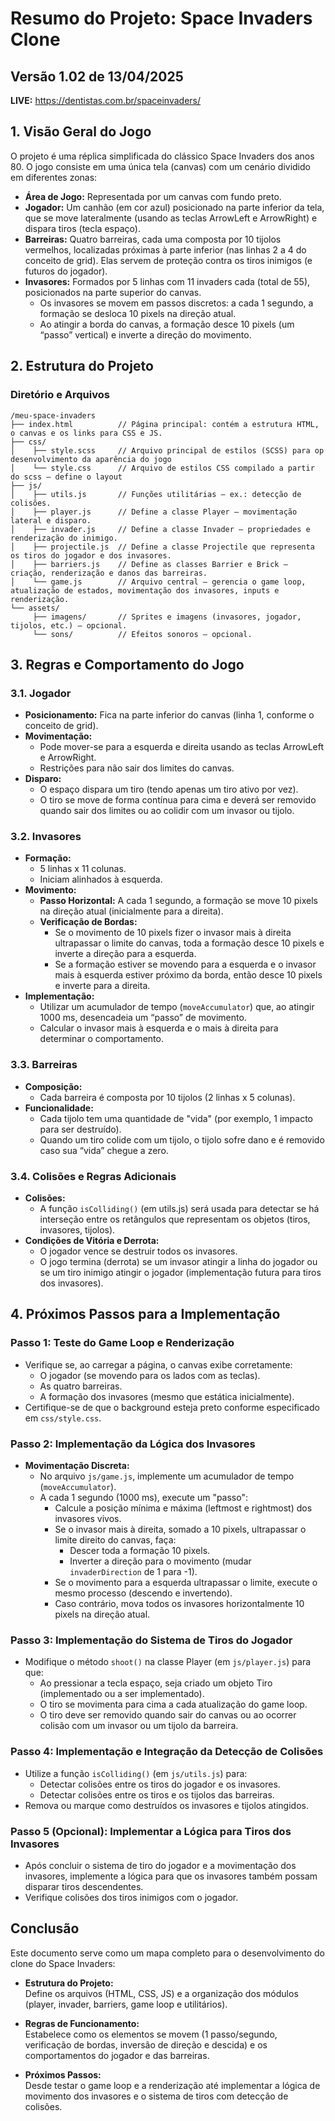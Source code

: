# Resumo do Projeto: Space Invaders Clone

## Versão 1.02 de 13/04/2025

**LIVE:** <https://dentistas.com.br/spaceinvaders/>

## 1. Visão Geral do Jogo

O projeto é uma réplica simplificada do clássico Space Invaders dos anos 80. O jogo consiste em uma única tela (canvas) com um cenário dividido em diferentes zonas:

- **Área de Jogo:** Representada por um canvas com fundo preto.
- **Jogador:** Um canhão (em cor azul) posicionado na parte inferior da tela, que se move lateralmente (usando as teclas ArrowLeft e ArrowRight) e dispara tiros (tecla espaço).
- **Barreiras:** Quatro barreiras, cada uma composta por 10 tijolos vermelhos, localizadas próximas à parte inferior (nas linhas 2 a 4 do conceito de grid). Elas servem de proteção contra os tiros inimigos (e futuros do jogador).
- **Invasores:** Formados por 5 linhas com 11 invaders cada (total de 55), posicionados na parte superior do canvas.  
  - Os invasores se movem em passos discretos: a cada 1 segundo, a formação se desloca 10 pixels na direção atual.
  - Ao atingir a borda do canvas, a formação desce 10 pixels (um “passo” vertical) e inverte a direção do movimento.

## 2. Estrutura do Projeto

### Diretório e Arquivos

```
/meu-space-invaders
├── index.html          // Página principal: contém a estrutura HTML, o canvas e os links para CSS e JS.
├── css/
│    ├── style.scss     // Arquivo principal de estilos (SCSS) para op desenvolvimento da aparência do jogo
│    └── style.css      // Arquivo de estilos CSS compilado a partir do scss – define o layout
├── js/
│    ├── utils.js       // Funções utilitárias – ex.: detecção de colisões.
│    ├── player.js      // Define a classe Player – movimentação lateral e disparo.
│    ├── invader.js     // Define a classe Invader – propriedades e renderização do inimigo.
│    ├── projectile.js  // Define a classe Projectile que representa os tiros do jogador e dos invasores.
│    ├── barriers.js    // Define as classes Barrier e Brick – criação, renderização e danos das barreiras.
│    └── game.js        // Arquivo central – gerencia o game loop, atualização de estados, movimentação dos invasores, inputs e renderização.
└── assets/
     ├── imagens/       // Sprites e imagens (invasores, jogador, tijolos, etc.) – opcional.
     └── sons/          // Efeitos sonoros – opcional.
```

## 3. Regras e Comportamento do Jogo

### 3.1. Jogador

- **Posicionamento:** Fica na parte inferior do canvas (linha 1, conforme o conceito de grid).
- **Movimentação:**  
  - Pode mover-se para a esquerda e direita usando as teclas ArrowLeft e ArrowRight.
  - Restrições para não sair dos limites do canvas.
- **Disparo:**  
  - O espaço dispara um tiro (tendo apenas um tiro ativo por vez).
  - O tiro se move de forma contínua para cima e deverá ser removido quando sair dos limites ou ao colidir com um invasor ou tijolo.

### 3.2. Invasores

- **Formação:**  
  - 5 linhas x 11 colunas.
  - Iniciam alinhados à esquerda.
- **Movimento:**  
  - **Passo Horizontal:** A cada 1 segundo, a formação se move 10 pixels na direção atual (inicialmente para a direita).
  - **Verificação de Bordas:**  
    - Se o movimento de 10 pixels fizer o invasor mais à direita ultrapassar o limite do canvas, toda a formação desce 10 pixels e inverte a direção para a esquerda.
    - Se a formação estiver se movendo para a esquerda e o invasor mais à esquerda estiver próximo da borda, então desce 10 pixels e inverte para a direita.
- **Implementação:**  
  - Utilizar um acumulador de tempo (`moveAccumulator`) que, ao atingir 1000 ms, desencadeia um “passo” de movimento.
  - Calcular o invasor mais à esquerda e o mais à direita para determinar o comportamento.

### 3.3. Barreiras

- **Composição:**  
  - Cada barreira é composta por 10 tijolos (2 linhas x 5 colunas).
- **Funcionalidade:**  
  - Cada tijolo tem uma quantidade de "vida" (por exemplo, 1 impacto para ser destruído).
  - Quando um tiro colide com um tijolo, o tijolo sofre dano e é removido caso sua “vida” chegue a zero.

### 3.4. Colisões e Regras Adicionais

- **Colisões:**  
  - A função `isColliding()` (em utils.js) será usada para detectar se há interseção entre os retângulos que representam os objetos (tiros, invasores, tijolos).
- **Condições de Vitória e Derrota:**  
  - O jogador vence se destruir todos os invasores.
  - O jogo termina (derrota) se um invasor atingir a linha do jogador ou se um tiro inimigo atingir o jogador (implementação futura para tiros dos invasores).

## 4. Próximos Passos para a Implementação

### Passo 1: Teste do Game Loop e Renderização
- Verifique se, ao carregar a página, o canvas exibe corretamente:
  - O jogador (se movendo para os lados com as teclas).
  - As quatro barreiras.
  - A formação dos invasores (mesmo que estática inicialmente).
- Certifique-se de que o background esteja preto conforme especificado em `css/style.css`.

### Passo 2: Implementação da Lógica dos Invasores
- **Movimentação Discreta:**  
  - No arquivo `js/game.js`, implemente um acumulador de tempo (`moveAccumulator`).
  - A cada 1 segundo (1000 ms), execute um "passo":
    - Calcule a posição mínima e máxima (leftmost e rightmost) dos invasores vivos.
    - Se o invasor mais à direita, somado a 10 pixels, ultrapassar o limite direito do canvas, faça:
      - Descer toda a formação 10 pixels.
      - Inverter a direção para o movimento (mudar `invaderDirection` de 1 para -1).
    - Se o movimento para a esquerda ultrapassar o limite, execute o mesmo processo (descendo e invertendo).
    - Caso contrário, mova todos os invasores horizontalmente 10 pixels na direção atual.
  
### Passo 3: Implementação do Sistema de Tiros do Jogador
- Modifique o método `shoot()` na classe Player (em `js/player.js`) para que:
  - Ao pressionar a tecla espaço, seja criado um objeto Tiro (implementado ou a ser implementado).
  - O tiro se movimenta para cima a cada atualização do game loop.
  - O tiro deve ser removido quando sair do canvas ou ao ocorrer colisão com um invasor ou um tijolo da barreira.

### Passo 4: Implementação e Integração da Detecção de Colisões
- Utilize a função `isColliding()` (em `js/utils.js`) para:
  - Detectar colisões entre os tiros do jogador e os invasores.
  - Detectar colisões entre os tiros e os tijolos das barreiras.
- Remova ou marque como destruídos os invasores e tijolos atingidos.

### Passo 5 (Opcional): Implementar a Lógica para Tiros dos Invasores
- Após concluir o sistema de tiro do jogador e a movimentação dos invasores, implemente a lógica para que os invasores também possam disparar tiros descendentes.
- Verifique colisões dos tiros inimigos com o jogador.


## Conclusão

Este documento serve como um mapa completo para o desenvolvimento do clone do Space Invaders:

- **Estrutura do Projeto:**  
  Define os arquivos (HTML, CSS, JS) e a organização dos módulos (player, invader, barriers, game loop e utilitários).
  
- **Regras de Funcionamento:**  
  Estabelece como os elementos se movem (1 passo/segundo, verificação de bordas, inversão de direção e descida) e os comportamentos do jogador e das barreiras.
  
- **Próximos Passos:**  
  Desde testar o game loop e a renderização até implementar a lógica de movimento dos invasores e o sistema de tiros com detecção de colisões.

